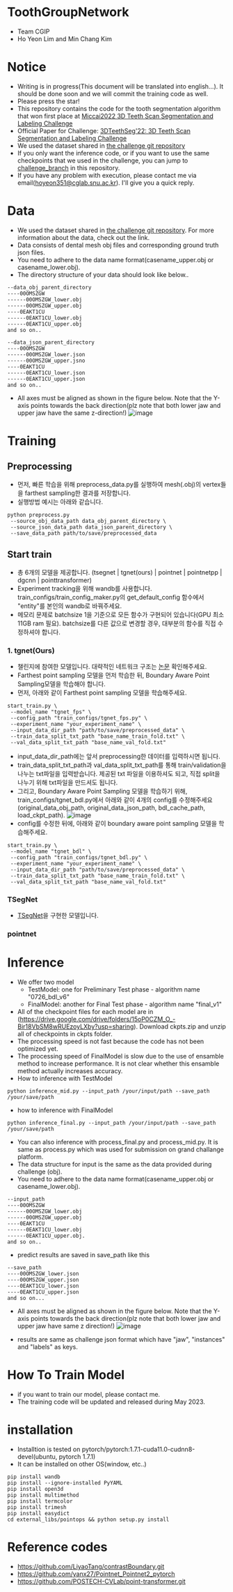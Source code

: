 # ToothGroupNetwork
- Team CGIP
- Ho Yeon Lim and Min Chang Kim 

# Notice
- Writing is in progress(This document will be translated into english...). It should be done soon and we will commit the training code as well.
- Please press the star!
- This repository contains the code for the tooth segmentation algorithm that won first place at [Miccai2022 3D Teeth Scan Segmentation and Labeling Challenge
](https://3dteethseg.grand-challenge.org/evaluation/challenge/leaderboard/)
- Official Paper for Challenge: [3DTeethSeg'22: 3D Teeth Scan Segmentation and Labeling Challenge](https://arxiv.org/abs/2305.18277)
- We used the dataset shared in [the challenge git repository](https://github.com/abenhamadou/3DTeethSeg22_challenge)
- If you only want the inference code, or if you want to use the same checkpoints that we used in the challenge, you can jump to [challenge_branch](https://github.com/limhoyeon/ToothGroupNetwork/tree/challenge_branch) in this repository.
- If you have any problem with execution, please contact me via email(hoyeon351@cglab.snu.ac.kr). I'll give you a quick reply.

# Data
- We used the dataset shared in [the challenge git repository](https://github.com/abenhamadou/3DTeethSeg22_challenge). For more information about the data, check out the link.
- Data consists of dental mesh obj files and corresponding ground truth json files.
- You need to adhere to the data name format(casename_upper.obj or casename_lower.obj).
- The directory structure of your data should look like below..
```
--data_obj_parent_directory
----00OMSZGW
------00OMSZGW_lower.obj
------00OMSZGW_upper.obj
----0EAKT1CU
------0EAKT1CU_lower.obj
------0EAKT1CU_upper.obj
and so on..

--data_json_parent_directory
----00OMSZGW
------00OMSZGW_lower.json
------00OMSZGW_upper.jsno
----0EAKT1CU
------0EAKT1CU_lower.json
------0EAKT1CU_upper.json
and so on..
```
- All axes must be aligned as shown in the figure below. Note that the Y-axis points towards the back direction(plz note that both lower jaw and upper jaw have the same z-direction!)
![image](https://user-images.githubusercontent.com/70117866/233266358-1f7139ff-3921-44d8-b5bf-1461645de2b3.png)

# Training
## Preprocessing
- 먼저, 빠른 학습을 위해 preprocess_data.py를 실행하여 mesh(.obj)의 vertex들을 farthest sampling한 결과를 저장합니다.
- 실행방법 예시는 아래와 같습니다.
```
python preprocess.py
 --source_obj_data_path data_obj_parent_directory \
 --source_json_data_path data_json_parent_directory \
 --save_data_path path/to/save/preprocessed_data
```

## Start train
- 총 6개의 모델을 제공합니다. (tsegnet | tgnet(ours) | pointnet | pointnetpp | dgcnn | pointtransformer)
- Experiment tracking을 위해 wandb를 사용합니다. train_configs/train_config_maker.py의 get_default_config 함수에서 "entity"를 본인의 wandb로 바꿔주세요.
- 메모리 문제로 batchsize 1을 기준으로 모든 함수가 구현되어 있습니다(GPU 최소 11GB ram 필요). batchsize를 다른 값으로 변경할 경우, 대부분의 함수를 직접 수정하셔야 합니다. 

### 1. tgnet(Ours)
- 챌린지에 참여한 모델입니다. 대략적인 네트워크 구조는 [논문](https://arxiv.org/abs/2305.18277) 확인해주세요.
- Farthest point sampling 모델을 먼저 학습한 뒤, Boundary Aware Point Sampling모델을 학습해야 합니다.
- 먼저, 아래와 같이 Farthest point sampling 모델을 학습해주세요.
```
start_train.py \
 --model_name "tgnet_fps" \
 --config_path "train_configs/tgnet_fps.py" \
 --experiment_name "your_experiment_name" \
 --input_data_dir_path "path/to/save/preprocessed_data" \
 --train_data_split_txt_path "base_name_train_fold.txt" \
 --val_data_split_txt_path "base_name_val_fold.txt"
```
- input_data_dir_path에는 앞서 preprocessing한 데이터를 입력하시면 됩니다.
- train_data_split_txt_path과 val_data_split_txt_path를 통해 train/validation을 나누는 txt파일을 입력받습니다. 제공된 txt 파일을 이용하셔도 되고, 직접 split을 나누기 위해 txt파일을 만드셔도 됩니다.
- 그리고, Boundary Aware Point Sampling 모델을 학습하기 위해, train_configs/tgnet_bdl.py에서 아래와 같이 4개의 config를 수정해주세요(original_data_obj_path, original_data_json_path, bdl_cache_path, load_ckpt_path).
![image](https://github.com/limhoyeon/ToothGroupNetwork/assets/70117866/f4fc118e-6051-46a9-9862-d52f3d4ba2b9)
- config를 수정한 뒤에, 아래와 같이 boundary aware point sampling 모델을 학습해주세요.
```
start_train.py \
 --model_name "tgnet_bdl" \
 --config_path "train_configs/tgnet_bdl.py" \
 --experiment_name "your_experiment_name" \
 --input_data_dir_path "path/to/save/preprocessed_data" \
 --train_data_split_txt_path "base_name_train_fold.txt" \
 --val_data_split_txt_path "base_name_val_fold.txt"
```

### TSegNet
- [TSegNet](https://enigma-li.github.io/projects/tsegNet/TSegNet.html)을 구현한 모델입니다.

### pointnet


# Inference
- We offer two model
  - TestModel: one for Preliminary Test phase - algorithm name "0726_bdl_v6"
  - FinalModel: another for Final Test phase - algorithm name "final_v1"
- All of the checkpoint files for each model are in (https://drive.google.com/drive/folders/15oP0CZM_O_-Bir18VbSM8wRUEzoyLXby?usp=sharing). Download ckpts.zip and unzip all of checkpoints in ckpts folder.
- The processing speed is not fast because the code has not been optimized yet.
- The processing speed of FinalModel is slow due to the use of ensamble method to increase performance. It is not clear whether this ensamble method actually increases accuracy.
- How to inference with TestModel
```
python inference_mid.py --input_path /your/input/path --save_path /your/save/path
```
- how to inference with FinalModel
```
python inference_final.py --input_path /your/input/path --save_path /your/save/path
```
- You can also inference with process_final.py and process_mid.py. It is same as process.py which was used for submission on grand challange platform.   
- The data structure for input is the same as the data provided during challenge (obj).
- You need to adhere to the data name format(casename_upper.obj or casename_lower.obj).
```
--input_path
----00OMSZGW
------00OMSZGW_lower.obj
------00OMSZGW_upper.obj
----0EAKT1CU
------0EAKT1CU_lower.obj
------0EAKT1CU_upper.obj.
and so on..
```
- predict results are saved in save_path like this
```
--save_path
----00OMSZGW_lower.json
----00OMSZGW_upper.json
----0EAKT1CU_lower.json
----0EAKT1CU_upper.json
and so on...
```
- All axes must be aligned as shown in the figure below. Note that the Y-axis points towards the back direction(plz note that both lower jaw and upper jaw have same z direction!)
![image](https://user-images.githubusercontent.com/70117866/233266358-1f7139ff-3921-44d8-b5bf-1461645de2b3.png)

- results are same as challenge json format which have "jaw", "instances" and "labels" as keys.


# How To Train Model
- if you want to train our model, please contact me.
- The training code will be updated and released during May 2023.

# installation
- Installtion is tested on pytorch/pytorch:1.7.1-cuda11.0-cudnn8-devel(ubuntu, pytorch 1.7.1)
- It can be installed on other OS(window, etc..)

```
pip install wandb
pip install --ignore-installed PyYAML
pip install open3d
pip install multimethod
pip install termcolor
pip install trimesh
pip install easydict
cd external_libs/pointops && python setup.py install
```

# Reference codes
- https://github.com/LiyaoTang/contrastBoundary.git
- https://github.com/yanx27/Pointnet_Pointnet2_pytorch
- https://github.com/POSTECH-CVLab/point-transformer.git

